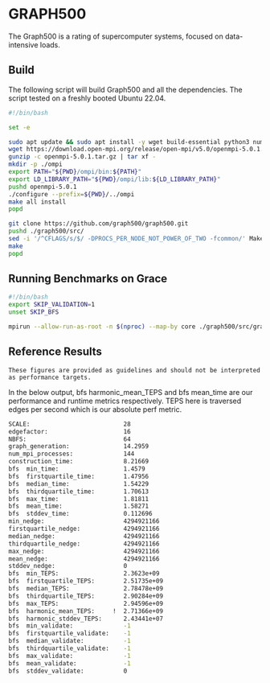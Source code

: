 # GRAPH500 

The Graph500 is a rating of supercomputer systems, focused on data-intensive loads.

## Build

The following script will build Graph500 and all the dependencies. The script tested on a freshly booted Ubuntu 22.04. 

```bash
#!/bin/bash

set -e

sudo apt update && sudo apt install -y wget build-essential python3 numactl git
wget https://download.open-mpi.org/release/open-mpi/v5.0/openmpi-5.0.1.tar.gz
gunzip -c openmpi-5.0.1.tar.gz | tar xf -
mkdir -p ./ompi
export PATH="${PWD}/ompi/bin:${PATH}"
export LD_LIBRARY_PATH="${PWD}/ompi/lib:${LD_LIBRARY_PATH}"
pushd openmpi-5.0.1
./configure --prefix=${PWD}/../ompi
make all install
popd

git clone https://github.com/graph500/graph500.git
pushd ./graph500/src/
sed -i '/^CFLAGS/s/$/ -DPROCS_PER_NODE_NOT_POWER_OF_TWO -fcommon/' Makefile
make
popd
```

## Running Benchmarks on Grace

```bash
#!/bin/bash
export SKIP_VALIDATION=1
unset SKIP_BFS

mpirun --allow-run-as-root -n $(nproc) --map-by core ./graph500/src/graph500_reference_bfs 28 16 
```

## Reference Results

```admonish important 
These figures are provided as guidelines and should not be interpreted as performance targets.
```

In the below output, bfs harmonic_mean_TEPS and bfs mean_time are our performance and runtime metrics respectively. TEPS here is traversed edges per second which is our absolute perf metric.

```bash
SCALE:                          28
edgefactor:                     16
NBFS:                           64
graph_generation:               14.2959
num_mpi_processes:              144
construction_time:              8.21669
bfs  min_time:                  1.4579
bfs  firstquartile_time:        1.47956
bfs  median_time:               1.54229
bfs  thirdquartile_time:        1.70613
bfs  max_time:                  1.81811
bfs  mean_time:                 1.58271
bfs  stddev_time:               0.112696
min_nedge:                      4294921166
firstquartile_nedge:            4294921166
median_nedge:                   4294921166
thirdquartile_nedge:            4294921166
max_nedge:                      4294921166
mean_nedge:                     4294921166
stddev_nedge:                   0
bfs  min_TEPS:                  2.3623e+09
bfs  firstquartile_TEPS:        2.51735e+09
bfs  median_TEPS:               2.78478e+09
bfs  thirdquartile_TEPS:        2.90284e+09
bfs  max_TEPS:                  2.94596e+09
bfs  harmonic_mean_TEPS:     !  2.71366e+09
bfs  harmonic_stddev_TEPS:      2.43441e+07
bfs  min_validate:              -1
bfs  firstquartile_validate:    -1
bfs  median_validate:           -1
bfs  thirdquartile_validate:    -1
bfs  max_validate:              -1
bfs  mean_validate:             -1
bfs  stddev_validate:           0
```
